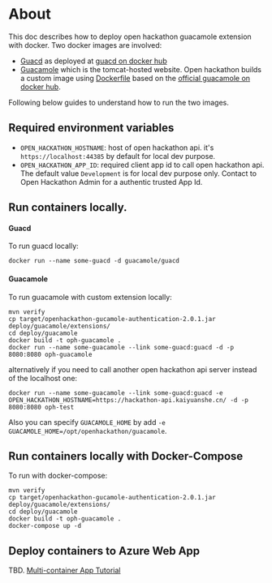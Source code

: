 # About
This doc describes how to deploy open hackathon guacamole extension with docker. Two docker images are involved:
- [Guacd](https://guacamole.apache.org/doc/gug/guacamole-docker.html#guacd-docker-image) as deployed at [guacd on docker hub](https://hub.docker.com/r/guacamole/guacd)
- [Guacamole](https://guacamole.apache.org/doc/gug/guacamole-docker.html#guacamole-docker-image) which is the tomcat-hosted website. Open hackathon builds a custom image using [Dockerfile](https://github.com/kaiyuanshe/open-hackathon-guacamole/blob/main/deploy/guacamole/Dockerfile) based on the [official guacamole on docker hub](https://hub.docker.com/r/guacamole/guacamole).

Following below guides to understand how to run the two images.

## Required environment variables

- `OPEN_HACKATHON_HOSTNAME`: host of open hackathon api. it's `https://localhost:44385` by default for local dev purpose.
- `OPEN_HACKATHON_APP_ID`: required client app id to call open hackathon api. The default value `Development` is for local dev purpose only. Contact to Open Hackathon Admin for a authentic trusted App Id.

## Run containers locally.

#### Guacd
To run guacd locally:
```
docker run --name some-guacd -d guacamole/guacd
```

#### Guacamole
To run guacamole with custom extension locally:
```
mvn verify
cp target/openhackathon-gucamole-authentication-2.0.1.jar deploy/guacamole/extensions/
cd deploy/guacamole
docker build -t oph-guacamole .
docker run --name some-guacamole --link some-guacd:guacd -d -p 8080:8080 oph-guacamole
```

alternatively if you need to call another open hackathon api server instead of the localhost one:
```
docker run --name some-guacamole --link some-guacd:guacd -e OPEN_HACKATHON_HOSTNAME=https://hackathon-api.kaiyuanshe.cn/ -d -p 8080:8080 oph-test
```
Also you can specify `GUACAMOLE_HOME` by add  `-e GUACAMOLE_HOME=/opt/openhackathon/guacamole`.

## Run containers locally with Docker-Compose
To run with docker-compose:
```
mvn verify
cp target/openhackathon-gucamole-authentication-2.0.1.jar deploy/guacamole/extensions/
cd deploy/guacamole
docker build -t oph-guacamole .
docker-compose up -d
```

## Deploy containers to Azure Web App
TBD. [Multi-container App Tutorial](https://docs.microsoft.com/en-us/azure/app-service/tutorial-multi-container-app)